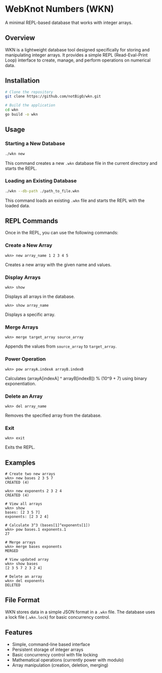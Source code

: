 # WebKnot Numbers (WKN)

A minimal REPL-based database that works with integer arrays.

## Overview

WKN is a lightweight database tool designed specifically for storing and manipulating integer arrays. It provides a simple REPL (Read-Eval-Print Loop) interface to create, manage, and perform operations on numerical data.

## Installation

```bash
# Clone the repository
git clone https://github.com/notBigO/wkn.git

# Build the application
cd wkn
go build -o wkn
```

## Usage

### Starting a New Database

```bash
./wkn new
```

This command creates a new `.wkn` database file in the current directory and starts the REPL.

### Loading an Existing Database

```bash
./wkn --db-path ./path_to_file.wkn
```

This command loads an existing `.wkn` file and starts the REPL with the loaded data.

## REPL Commands

Once in the REPL, you can use the following commands:

### Create a New Array

```
wkn> new array_name 1 2 3 4 5
```

Creates a new array with the given name and values.

### Display Arrays

```
wkn> show
```

Displays all arrays in the database.

```
wkn> show array_name
```

Displays a specific array.

### Merge Arrays

```
wkn> merge target_array source_array
```

Appends the values from `source_array` to `target_array`.

### Power Operation

```
wkn> pow arrayA.indexA arrayB.indexB
```

Calculates (arrayA[indexA] ^ arrayB[indexB]) % (10^9 + 7) using binary exponentiation.

### Delete an Array

```
wkn> del array_name
```

Removes the specified array from the database.

### Exit

```
wkn> exit
```

Exits the REPL.

## Examples

```
# Create two new arrays
wkn> new bases 2 3 5 7
CREATED (4)

wkn> new exponents 2 3 2 4
CREATED (4)

# View all arrays
wkn> show
bases: [2 3 5 7]
exponents: [2 3 2 4]

# Calculate 3^3 (bases[1]^exponents[1])
wkn> pow bases.1 exponents.1
27

# Merge arrays
wkn> merge bases exponents
MERGED

# View updated array
wkn> show bases
[2 3 5 7 2 3 2 4]

# Delete an array
wkn> del exponents
DELETED
```

## File Format

WKN stores data in a simple JSON format in a `.wkn` file. The database uses a lock file (`.wkn.lock`) for basic concurrency control.

## Features

- Simple, command-line based interface
- Persistent storage of integer arrays
- Basic concurrency control with file locking
- Mathematical operations (currently power with modulo)
- Array manipulation (creation, deletion, merging)
